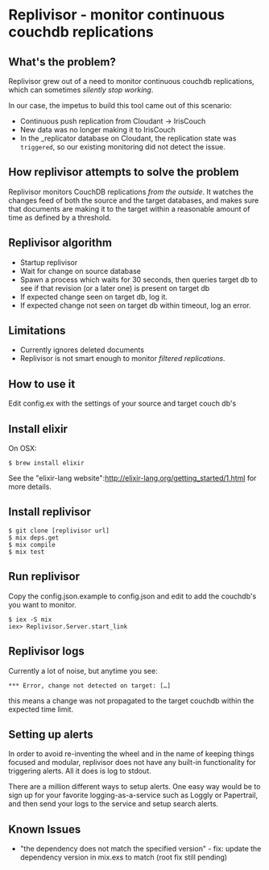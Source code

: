 # Replivisor - monitor continuous couchdb replications

## What's the problem?

Replivisor grew out of a need to monitor continuous couchdb replications, which can sometimes _silently stop working_.  

In our case, the impetus to build this tool came out of this scenario:

* Continuous push replication from Cloudant -> IrisCouch
* New data was no longer making it to IrisCouch
* In the \_replicator database on Cloudant, the replication state was <code>triggered</code>, so our existing monitoring did not detect the issue.


## How replivisor attempts to solve the problem

Replivisor monitors CouchDB replications _from the outside_.  It watches the changes feed of both the source and the target databases, and makes sure that documents are making it to the target within a reasonable amount of time as defined by a threshold.

## Replivisor algorithm

* Startup replivisor
* Wait for change on source database
* Spawn a process which waits for 30 seconds, then queries target db to see if that revision (or a later one) is present on target db
* If expected change seen on target db, log it.
* If expected change not seen on target db within timeout, log an error.

## Limitations

* Currently ignores deleted documents
* Replivisor is not smart enough to monitor _filtered replications_.

## How to use it

Edit config.ex with the settings of your source and target couch db's

## Install elixir

On OSX:

```
$ brew install elixir
```

See the "elixir-lang website":http://elixir-lang.org/getting_started/1.html for more details.

## Install replivisor

```
$ git clone [replivisor url]
$ mix deps.get
$ mix compile
$ mix test
```

## Run replivisor

Copy the config.json.example to config.json and edit to add the couchdb's you want to monitor.

```
$ iex -S mix
iex> Replivisor.Server.start_link
```

## Replivisor logs

Currently a lot of noise, but anytime you see:

```
*** Error, change not detected on target: […]
```

this means a change was not propagated to the target couchdb within the expected time limit.

## Setting up alerts

In order to avoid re-inventing the wheel and in the name of keeping things focused and modular, replivisor does not have any built-in functionality for triggering alerts.  All it does is log to stdout.

There are a million different ways to setup alerts.  One easy way would be to sign up for your favorite logging-as-a-service such as Loggly or Papertrail, and then send your logs to the service and setup search alerts.  

## Known Issues

- "the dependency does not match the specified version" - fix: update the dependency version in mix.exs to match (root fix still pending)